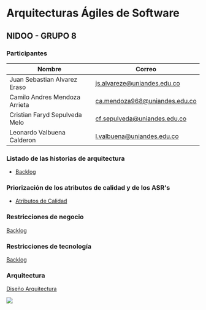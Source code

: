 # Arquitecturas Ágiles de Software
## NIDOO -  GRUPO 8

### Participantes

Nombre                        | Correo
----------------------------- | -------------------------------
Juan Sebastian Alvarez Eraso  | js.alvareze@uniandes.edu.co
Camilo Andres Mendoza Arrieta | ca.mendoza968@uniandes.edu.co
Cristian Faryd Sepulveda Melo | cf.sepulveda@uniandes.edu.co
Leonardo Valbuena Calderon    | l.valbuena@uniandes.edu.co


### Listado de las historias de arquitectura

* [Backlog](backlog.md)


### Priorización de los atributos de calidad y de los ASR's

* [Atributos de Calidad](atributos-calidad.md)


### Restricciones de negocio

[Backlog](restricciones-negocio.md)


### Restricciones de tecnología

[Backlog](restricciones-tecnologia.md)


### Arquitectura

[Diseño Arquitectura](arquitectura.md)


[![](http://img.youtube.com/vi/BA_c3bGQXlQ/0.jpg)](http://www.youtube.com/watch?v=BA_c3bGQXlQ "")


